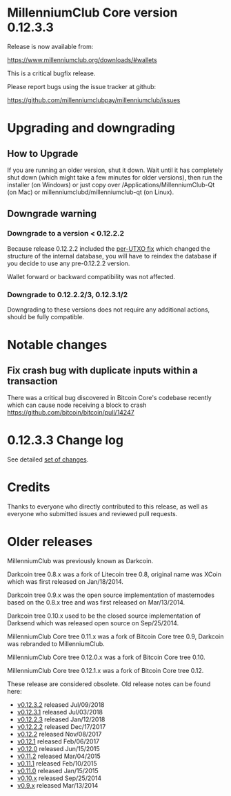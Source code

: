 MillenniumClub Core version 0.12.3.3
==========================

Release is now available from:

  <https://www.millenniumclub.org/downloads/#wallets>

This is a critical bugfix release.

Please report bugs using the issue tracker at github:

  <https://github.com/millenniumclubpay/millenniumclub/issues>


Upgrading and downgrading
=========================

How to Upgrade
--------------

If you are running an older version, shut it down. Wait until it has completely
shut down (which might take a few minutes for older versions), then run the
installer (on Windows) or just copy over /Applications/MillenniumClub-Qt (on Mac) or
millenniumclubd/millenniumclub-qt (on Linux).

Downgrade warning
-----------------

### Downgrade to a version < 0.12.2.2

Because release 0.12.2.2 included the [per-UTXO fix](release-notes/millenniumclub/release-notes-0.12.2.2.md#per-utxo-fix)
which changed the structure of the internal database, you will have to reindex
the database if you decide to use any pre-0.12.2.2 version.

Wallet forward or backward compatibility was not affected.

### Downgrade to 0.12.2.2/3, 0.12.3.1/2

Downgrading to these versions does not require any additional actions, should be
fully compatible.


Notable changes
===============

Fix crash bug with duplicate inputs within a transaction
--------------------------------------------------------

There was a critical bug discovered in Bitcoin Core's codebase recently which
can cause node receiving a block to crash https://github.com/bitcoin/bitcoin/pull/14247

0.12.3.3 Change log
===================

See detailed [set of changes](https://github.com/millenniumclubpay/millenniumclub/compare/v0.12.3.2...millenniumclubpay:v0.12.3.3).

Credits
=======

Thanks to everyone who directly contributed to this release,
as well as everyone who submitted issues and reviewed pull requests.


Older releases
==============

MillenniumClub was previously known as Darkcoin.

Darkcoin tree 0.8.x was a fork of Litecoin tree 0.8, original name was XCoin
which was first released on Jan/18/2014.

Darkcoin tree 0.9.x was the open source implementation of masternodes based on
the 0.8.x tree and was first released on Mar/13/2014.

Darkcoin tree 0.10.x used to be the closed source implementation of Darksend
which was released open source on Sep/25/2014.

MillenniumClub Core tree 0.11.x was a fork of Bitcoin Core tree 0.9,
Darkcoin was rebranded to MillenniumClub.

MillenniumClub Core tree 0.12.0.x was a fork of Bitcoin Core tree 0.10.

MillenniumClub Core tree 0.12.1.x was a fork of Bitcoin Core tree 0.12.

These release are considered obsolete. Old release notes can be found here:

- [v0.12.3.2](https://github.com/millenniumclubpay/millenniumclub/blob/master/doc/release-notes/millenniumclub/release-notes-0.12.3.2.md) released Jul/09/2018
- [v0.12.3.1](https://github.com/millenniumclubpay/millenniumclub/blob/master/doc/release-notes/millenniumclub/release-notes-0.12.3.1.md) released Jul/03/2018
- [v0.12.2.3](https://github.com/millenniumclubpay/millenniumclub/blob/master/doc/release-notes/millenniumclub/release-notes-0.12.2.3.md) released Jan/12/2018
- [v0.12.2.2](https://github.com/millenniumclubpay/millenniumclub/blob/master/doc/release-notes/millenniumclub/release-notes-0.12.2.2.md) released Dec/17/2017
- [v0.12.2](https://github.com/millenniumclubpay/millenniumclub/blob/master/doc/release-notes/millenniumclub/release-notes-0.12.2.md) released Nov/08/2017
- [v0.12.1](https://github.com/millenniumclubpay/millenniumclub/blob/master/doc/release-notes/millenniumclub/release-notes-0.12.1.md) released Feb/06/2017
- [v0.12.0](https://github.com/millenniumclubpay/millenniumclub/blob/master/doc/release-notes/millenniumclub/release-notes-0.12.0.md) released Jun/15/2015
- [v0.11.2](https://github.com/millenniumclubpay/millenniumclub/blob/master/doc/release-notes/millenniumclub/release-notes-0.11.2.md) released Mar/04/2015
- [v0.11.1](https://github.com/millenniumclubpay/millenniumclub/blob/master/doc/release-notes/millenniumclub/release-notes-0.11.1.md) released Feb/10/2015
- [v0.11.0](https://github.com/millenniumclubpay/millenniumclub/blob/master/doc/release-notes/millenniumclub/release-notes-0.11.0.md) released Jan/15/2015
- [v0.10.x](https://github.com/millenniumclubpay/millenniumclub/blob/master/doc/release-notes/millenniumclub/release-notes-0.10.0.md) released Sep/25/2014
- [v0.9.x](https://github.com/millenniumclubpay/millenniumclub/blob/master/doc/release-notes/millenniumclub/release-notes-0.9.0.md) released Mar/13/2014

